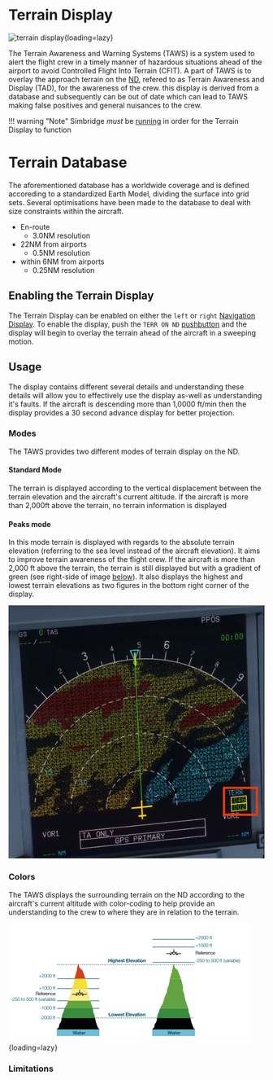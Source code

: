 # Terrain Display
![terrain display](https://user-images.githubusercontent.com/64070348/171737355-3633f9dc-b3f9-44fe-8dd0-34e6e8a7569f.png){loading=lazy}

The Terrain Awareness and Warning Systems (TAWS) is a system used to alert the flight crew in a timely manner of hazardous situations ahead of the airport to avoid Controlled Flight Into Terrain (CFIT). A part of TAWS is to overlay the approach terrain on the [ND](../pilots-corner/a32nx-briefing/flight-deck/front/nd.md), refered to as Terrain Awareness and Display (TAD), for the awareness of the crew. this display is derived from a database and subsequently can be out of date which can lead to TAWS making false positives and general nuisances to the crew.

!!! warning "Note"
    Simbridge *must* be [running](autostart.md) in order for the Terrain Display to function

# Terrain Database
The aforementioned database has a worldwide coverage and is defined accoreding to a standardized Earth Model, dividing the surface into grid sets. Several optimisations have been made to the database to deal with size constraints within the aircraft.

- En-route
    - 3.0NM resolution
- 22NM from airports
    - 0.5NM resolution
- within 6NM from airports
    - 0.25NM resolution

## Enabling the Terrain Display

The Terrain Display can be enabled on either the `left` or `right` [Navigation Display](../pilots-corner/a32nx-briefing/flight-deck/front/nd.md). To enable the display, push the `TERR ON ND` [pushbutton](../pilots-corner/a32nx-briefing/flight-deck/front/nd.md#terr-on-nd-pushbutton) and the display will begin to overlay the terrain ahead of the aircraft in a sweeping motion.

## Usage
The display contains different several details and understanding these details will allow you to effectively use the display as-well as understanding it's faults. If the aircraft is descending more than 1,0000 ft/min then the display provides a 30 second advance display for better projection.

### Modes
The TAWS provides two different modes of terrain display on the ND.

#### Standard Mode
The terrain is displayed according to the vertical displacement between the terrain elevation and the aircraft's current altitude. If the aircraft is more than 2,000ft above the terrain, no terrain information is displayed

#### Peaks mode
In this mode terrain is displayed with regards to the absolute terrain elevation (referring to the sea level instead of the aircraft elevation). It aims to improve terrain awareness of the flight crew. If the aircraft is more than 2,000 ft above the terrain, the terrain is still displayed but with a gradient of green (see right-side of image [below](#colors)). It also displays the highest and lowest terrain elevations as two figures in the bottom right corner of the display.

![taws peak mode](assets/taws_peak_mode.png)

### Colors
The TAWS displays the surrounding terrain on the ND according to the aircraft's current altitude with color-coding to help provide an understanding to the crew to where they are in relation to the terrain.

![TAWS Color Coding](assets/taws_color_coding.png "Color coding displays by the TAWS"){loading=lazy}

### Limitations
